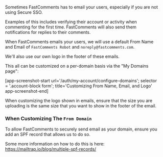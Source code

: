 Sometimes FastComments has to email your users, especially if you are not using Secure SSO.

Examples of this includes verifying their account or activity when commenting for the first time. FastComments
will also send them notifications for replies to their comments.

When FastComments emails your users, we will use a default From Name and Email of `FastComments Robot` and `noreply@fastcomments.com`.

We'll also use our own logo in the footer of these emails.

This all can be customized on a per-domain basis via the "My Domains page":

[app-screenshot-start url='/auth/my-account/configure-domains'; selector = '.account-block form'; title='Customizing From Name, Email, and Logo' app-screenshot-end]

When customizing the logo shown in emails, ensure that the size you are uploading is the same size that you want to show in the footer of the email.

### When Customizing The `From Domain`

To allow FastComments to securely send email as your domain, ensure you add an SPF record that allows us to do so.

Some more information on how to do this is here: https://mailtrap.io/blog/multiple-spf-records/

